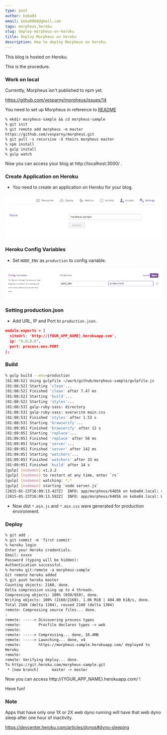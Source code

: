 ```yaml
---
type: post
author: koba04
email: koba0004@gmail.com
tags: morpheus,heroku
slug: deploy-morpheus-on-heroku
title: Deploy Morpheus on heroku
description: How to deploy Morpheus on heroku.
---
```


This blog is hosted on Heroku.

This is the procedure.

### Work on local

Currently, Morpheus isn't published to npm yet.

https://github.com/vesparny/morpheus/issues/14

You need to set up Morpheus in reference to [README](https://github.com/vesparny/morpheus)

```
% mkdir morpheus-sample && cd morpheus-sample
% git init
% git remote add morpheus -m master https://github.com/vesparny/morpheus.git
% git pull -s recursive -X theirs morpheus master
% npm install
% gulp install
% gulp watch
```

Now you can access your blog at http://localhost:3000/ .


### Create Application on Heroku

* You need to create an application on Heroku for your blog.

![create application](/content/images/posts/deploy-morpheus-on-heroku/create-app.png)


### Heroku Config Variables

* Set `NODE_ENV` as `production` to config variable.

![heroku config](/content/images/posts/deploy-morpheus-on-heroku/heroku-config.png)


### Setting production.json

* Add URL, IP and Port to `production.json`.

```json
module.exports = {
  siteUrl: 'http://{YOUR_APP_NAME}.herokuapp.com',
  ip: '0.0.0.0',
  port: process.env.PORT
};
```

### Build

```sh
% gulp build --env=production
[01:08:52] Using gulpfile ~/work/github/morpheus-sample/gulpfile.js
[01:08:52] Starting 'clean'...
[01:08:52] Finished 'clean' after 7.47 ms
[01:08:52] Starting 'build'...
[01:08:52] Starting 'styles'...
[01:08:53] gulp-ruby-sass: directory
[01:08:53] gulp-ruby-sass: overwrite main.css
[01:08:53] Finished 'styles' after 1.53 s
[01:08:53] Starting 'browserify'...
[01:09:05] Finished 'browserify' after 12 s
[01:09:05] Starting 'replace'...
[01:09:05] Finished 'replace' after 56 ms
[01:09:05] Starting 'server'...
[01:09:05] Finished 'server' after 142 ms
[01:09:05] Starting 'watchers'...
[01:09:05] Finished 'watchers' after 33 ms
[01:09:05] Finished 'build' after 14 s
[gulp] [nodemon] v1.3.2
[gulp] [nodemon] to restart at any time, enter `rs`
[gulp] [nodemon] watching: *.*
[gulp] [nodemon] starting `node server.js`
[2015-01-23T16:09:13.427Z]  INFO: app/morpheus/64856 on koba04.local: creating express application
[2015-01-23T16:09:13.592Z]  INFO: app/morpheus/64856 on koba04.local: Worker 64856 is running morpheus@0.0.1-alpha1 in production mode on port NaN
```

* Now dist `*.min.js` and `*.min.css` were generated for production environment.


### Deploy

```
% git add .
% git commit -m 'first commit'
% heroku login
Enter your Heroku credentials.
Email: xxxxx
Password (typing will be hidden):
Authentication successful.
% heroku git:remote -a morpheus-sample
Git remote heroku added
% git push heroku master
Counting objects: 2160, done.
Delta compression using up to 4 threads.
Compressing objects: 100% (659/659), done.
Writing objects: 100% (2160/2160), 1.06 MiB | 404.00 KiB/s, done.
Total 2160 (delta 1304), reused 2160 (delta 1304)
remote: Compressing source files... done.
:
remote: -----> Discovering process types
remote:        Procfile declares types -> web
remote:
remote: -----> Compressing... done, 10.4MB
remote: -----> Launching... done, v4
remote:        https://morpheus-sample.herokuapp.com/ deployed to Heroku
remote:
remote: Verifying deploy... done.
To https://git.heroku.com/morpheus-sample.git
 * [new branch]      master -> master
```

Now you can access http://{YOUR_APP_NAME}.herokuapp.com/ !

Heve fun!


### Note

>>
Apps that have only one 1X or 2X web dyno running will have that web dyno sleep after one hour of inactivity.

https://devcenter.heroku.com/articles/dynos#dyno-sleeping
